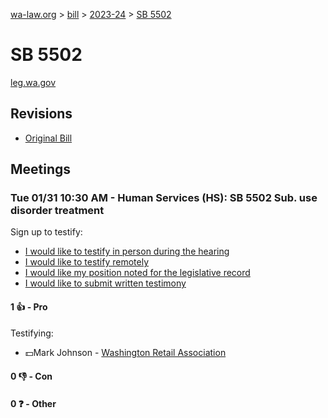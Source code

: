[wa-law.org](/) > [bill](/bill/) > [2023-24](/bill/2023-24/) > [SB 5502](/bill/2023-24/sb/5502/)

# SB 5502
[leg.wa.gov](https://app.leg.wa.gov/billsummary?BillNumber=5502&Year=2023&Initiative=false)

## Revisions
* [Original Bill](1/)

## Meetings
### Tue 01/31 10:30 AM - Human Services (HS): SB 5502 Sub. use disorder treatment
Sign up to testify:
* [I would like to testify in person during the hearing](https://app.leg.wa.gov/csi/Testifier/Add?chamber=House&mId=30574&aId=150117&caId=20822&tId=1)
* [I would like to testify remotely](https://app.leg.wa.gov/csi/Testifier/Add?chamber=House&mId=30574&aId=150117&caId=20822&tId=2)
* [I would like my position noted for the legislative record](https://app.leg.wa.gov/csi/Testifier/Add?chamber=House&mId=30574&aId=150117&caId=20822&tId=3)
* [I would like to submit written testimony](https://app.leg.wa.gov/csi/Testifier/Add?chamber=House&mId=30574&aId=150117&caId=20822&tId=4)

#### 1 👍 - Pro
Testifying:
* 💵Mark Johnson - [Washington Retail Association](/org/washington_retail_association/)

#### 0 👎 - Con

#### 0 ❓ - Other
